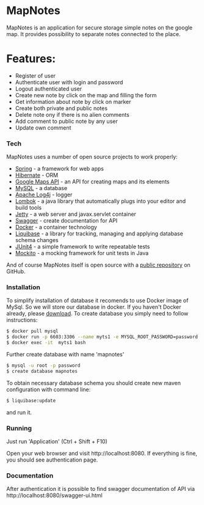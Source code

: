 # MapNotes

MapNotes is an application for secure storage simple notes on the google map. It provides possibility to separate notes connected to the place.

# Features:

  - Register of user
  - Authenticate user with login and password
  - Logout authenticated user
  - Create new note by click on the map and filling the form
  - Get information about note by click on marker
  - Create both private and public notes
  - Delete note ony if there is no alien comments
  - Add comment to public note by any user
  - Update own comment 

### Tech

MapNotes uses a number of open source projects to work properly:

* [Spring](https://spring.io) - a framework for web apps
* [Hibernate](https://hibernate.org) - ORM
* [Google Maps API](https://cloud.google.com/maps-platform/) - an API for creating maps and its elements
* [MySQL](https://www.mysql.com) - a database
* [Apache Log4j](https://logging.apache.org/log4j/2.x/) - logger
* [Lombok](https://projectlombok.org) - a java library that automatically plugs into your editor and build tools
* [Jetty](https://www.eclipse.org/jetty/) - a web server and javax.servlet container
* [Swagger](https://swagger.io/) - create documentation for API
* [Docker](https://www.docker.com/) - a container technology
* [Liquibase](https://www.liquibase.org/) - a library for tracking, managing and applying database schema changes
* [JUnit4](https://junit.org/junit4/) - a simple framework to write repeatable tests
* [Mockito](https://site.mockito.org/) - a  mocking framework for unit tests in Java

And of course MapNotes itself is open source with a [public repository](https://github.com/alexkirnsu/mapnotes) on GitHub.

### Installation

To simplify installation of database it recomends to use Docker image of MySql. So we will store our database in docker.
If you haven't Docker already, please [download](https://www.docker.com/get-started).
To create database you simply need to follow instructions:
```sh
$ docker pull mysql
$ docker run -p 6603:3306 --name myts1 -e MYSQL_ROOT_PASSWORD=password -d  mysql
$ docker exec -it  myts1 bash
```
Further create database with name 'mapnotes'
```sh
$ mysql -u root -p password
$ create database mapnotes
```
To obtain necessary database schema you should create new maven configuration with command line:
```sh
$ liquibase:update
```
and run it.
### Running
Just run 'Application' (Ctrl + Shift + F10)

Open your web browser and visit http://localhost:8080.
If everything is fine, you should see authentication page.

### Documentation
After authentication it is possible to find swagger documentation of API via http://localhost:8080/swagger-ui.html 
